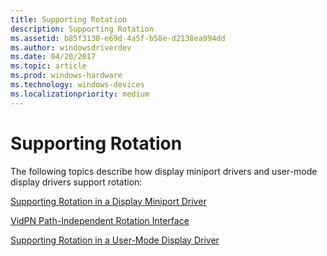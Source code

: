 ```yaml
---
title: Supporting Rotation
description: Supporting Rotation
ms.assetid: b85f3130-e69d-4a5f-b58e-d2138ea994dd
ms.author: windowsdriverdev
ms.date: 04/20/2017
ms.topic: article
ms.prod: windows-hardware
ms.technology: windows-devices
ms.localizationpriority: medium
---
```


# Supporting Rotation


The following topics describe how display miniport drivers and user-mode display drivers support rotation:

[Supporting Rotation in a Display Miniport Driver](supporting-rotation-in-a-display-miniport-driver.md)

[VidPN Path-Independent Rotation Interface](https://msdn.microsoft.com/library/windows/hardware/dn653366)

[Supporting Rotation in a User-Mode Display Driver](supporting-rotation-in-a-user-mode-display-driver.md)

 

 






